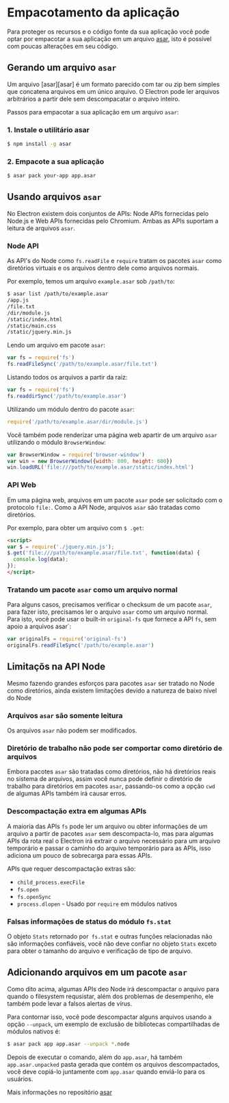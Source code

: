 # Empacotamento da aplicação

Para proteger os recursos e o código fonte da sua aplicação você pode optar por
empacotar a sua aplicação em um arquivo [asar](https://github.com/atom/asar), isto é possível com poucas
alterações em seu código.

## Gerando um arquivo `asar`

Um arquivo [asar][asar] é um formato parecido com tar ou zip bem simples que concatena arquivos
em um único arquivo. O Electron pode ler arquivos arbitrários a partir dele sem descompacatar
o arquivo inteiro.

Passos para empacotar a sua aplicação em um arquivo `asar`:

### 1. Instale o utilitário asar

```bash
$ npm install -g asar
```

### 2. Empacote a sua aplicação

```bash
$ asar pack your-app app.asar
```

## Usando arquivos `asar`

No Electron existem dois conjuntos de APIs: Node APIs fornecidas pelo Node.js e Web
APIs fornecidas pelo Chromium. Ambas as APIs suportam a leitura de arquivos `asar`.

### Node API

As API's do Node como `fs.readFile` e `require` tratam os pacotes `asar`
como diretórios virtuais e os arquivos dentro dele como arquivos normais.

Por exemplo, temos um arquivo `example.asar` sob `/path/to`:

```bash
$ asar list /path/to/example.asar
/app.js
/file.txt
/dir/module.js
/static/index.html
/static/main.css
/static/jquery.min.js
```

Lendo um arquivo em pacote `asar`:

```javascript
var fs = require('fs')
fs.readFileSync('/path/to/example.asar/file.txt')
```

Listando todos os arquivos a partir da raiz:

```javascript
var fs = require('fs')
fs.readdirSync('/path/to/example.asar')
```

Utilizando um módulo dentro do pacote `asar`:

```javascript
require('/path/to/example.asar/dir/module.js')
```

Você também pode renderizar uma página web apartir de um arquivo `asar` utilizando o módulo `BrowserWindow`:

```javascript
var BrowserWindow = require('browser-window')
var win = new BrowserWindow({width: 800, height: 600})
win.loadURL('file:///path/to/example.asar/static/index.html')
```

### API Web

Em uma página web, arquivos em um pacote `asar` pode ser solicitado com o protocolo `file:`.
Como a API Node, arquivos `asar` são tratadas como diretórios.

Por exemplo, para obter um arquivo com `$ .get`:

```html
<script>
var $ = require('./jquery.min.js');
$.get('file:///path/to/example.asar/file.txt', function(data) {
  console.log(data);
});
</script>
```

### Tratando um pacote `asar` como um arquivo normal

Para alguns casos, precisamos verificar o checksum de um pacote `asar`, para fazer isto, precisamos ler
o arquivo `asar` como um arquivo normal. Para isto, você pode usar o built-in
`original-fs` que fornece a API `fs`, sem apoio a arquivos asar`:

```javascript
var originalFs = require('original-fs')
originalFs.readFileSync('/path/to/example.asar')
```

## Limitaçõs na API Node

Mesmo fazendo grandes esforços para pacotes `asar` ser tratado no Node como diretórios,
ainda existem limitações devido a natureza de baixo nível do Node

### Arquivos `asar` são somente leitura

Os arquivos `asar` não podem ser modificados.

### Diretório de trabalho não pode ser comportar como diretório de arquivos

Embora pacotes `asar` são tratadas como diretórios, não há
diretórios reais no sistema de arquivos, assim você nunca pode definir o diretório de trabalho para
diretórios em pacotes `asar`, passando-os como a opção `cwd` de algumas APIs
também irá causar erros.

### Descompactação extra em algumas APIs

A maioria das APIs `fs` pode ler um arquivo ou obter informações de um arquivo a partir de pacotes `asar`
sem descompacta-lo, mas para algumas APIs da rota real o Electron irá extrair o arquivo necessário para um
arquivo temporário e passar o caminho do arquivo temporário para as APIs,
isso adiciona um pouco de sobrecarga para essas APIs.

APIs que requer descompactação extras são:

* `child_process.execFile`
* `fs.open`
* `fs.openSync`
* `process.dlopen` - Usado por `require` em módulos nativos

### Falsas informações de status do módulo `fs.stat`

O objeto `Stats` retornado por` fs.stat` e outras funções relacionadas não são informações confiáveis, 
você não deve confiar no objeto `Stats` exceto para obter o
tamanho do arquivo e verificação de tipo de arquivo.

## Adicionando arquivos em um pacote `asar`

Como dito acima, algumas APIs deo Node irá descompactar o arquivo para quando o filesystem
requsistar, além dos problemas de desempenho, ele também pode levar a falsos alertas
de vírus.

Para contornar isso, você pode descompactar alguns arquivos usando a
opção `--unpack`, um exemplo de exclusão de bibliotecas compartilhadas de módulos nativos
é:

```bash
$ asar pack app app.asar --unpack *.node
```

Depois de executar o comando, além do `app.asar`, há também
`app.asar.unpacked` pasta gerada que contém os arquivos descompactados, você
deve copiá-lo juntamente com `app.asar` quando enviá-lo para os usuários.

Mais informações no repositório [asar](https://github.com/atom/asar)
